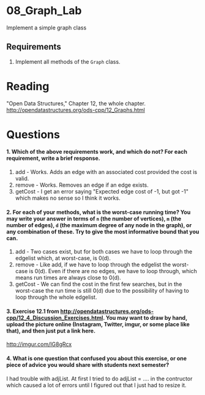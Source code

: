 08_Graph_Lab
============

Implement a simple graph class

Requirements
------------

1. Implement all methods of the `Graph` class.

Reading
=======
"Open Data Structures," Chapter 12, the whole chapter. http://opendatastructures.org/ods-cpp/12_Graphs.html

Questions
=========

#### 1. Which of the above requirements work, and which do not? For each requirement, write a brief response.

1. add - Works. Adds an edge with an associated cost provided the cost is valid.
2. remove - Works. Removes an edge if an edge exists.
3. getCost - I get an error saying "Expected edge cost of -1, but got -1" which makes no sense so I think it works. 

#### 2. For each of your methods, what is the worst-case running time? You may write your answer in terms of `n` (the number of vertices), `m` (the number of edges), `d` (the maximum degree of any node in the graph), or any combination of these. Try to give the most informative bound that you can.

1. add - Two cases exist, but for both cases we have to loop through the edgelist which, at worst-case, is 0(d).
2. remove - Like add, if we have to loop through the edgelist the worst-case is 0(d). Even if there are no edges, we have to loop through, which means run times are always close to 0(d).
3. getCost - We can find the cost in the first few searches, but in the worst-case the run time is still 0(d) due to the possibility of having to loop through the whole edgelist.

#### 3. Exercise 12.1 from http://opendatastructures.org/ods-cpp/12_4_Discussion_Exercises.html. You may want to draw by hand, upload the picture online (Instagram, Twitter, imgur, or some place like that), and then just put a link here.

http://imgur.com/IG8gRcx

#### 4. What is one question that confused you about this exercise, or one piece of advice you would share with students next semester?
I had trouble with adjList. At first I tried to do adjList = .... in the contructor which caused a lot of errors until I figured out that I just had to resize it.
